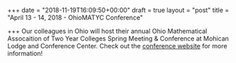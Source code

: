 +++
date = "2018-11-19T16:09:50+00:00"
draft = true
layout = "post"
title = "April 13 - 14, 2018 - OhioMATYC Conference"

+++
Our colleagues in Ohio will host their annual Ohio Mathematical Assocaition of Two Year Colleges Spring Meeting & Conference at Mohican Lodge and Conference Center. Check out the [conference website](http://ohiomatyc.org/index.php/meetings-menulink/meeting-information-menulink) for more information!  